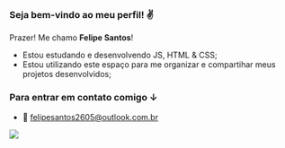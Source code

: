 ### Seja bem-vindo ao meu perfil! ✌

Prazer! Me chamo **Felipe Santos**!

- Estou estudando e desenvolvendo JS, HTML & CSS;
- Estou utilizando este espaço para me organizar e compartihar meus projetos desenvolvidos;

### Para entrar em contato comigo ↓
 - 📩 felipesantos2605@outlook.com.br

![](https://media.tenor.com/dHk-LfzHrtwAAAAi/linux-computer.gif)
